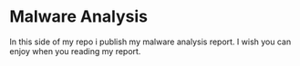 # Malware Analysis 
In this side of my repo i publish my malware analysis report. I wish you can enjoy when you reading my report.
